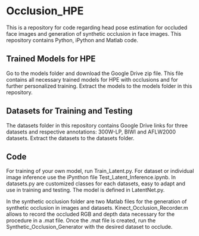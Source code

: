 # Occlusion_HPE

This is a repository for code regarding head pose estimation for occluded face images and generation of synthetic occlusion in face images.
This repository contains Python, iPython and Matlab code.

## Trained Models for HPE

Go to the models folder and download the Google Drive zip file. This file contains all necessary trained models for HPE with occlusions and for further personalized training. 
Extract the models to the models folder in this repository.

## Datasets for Training and Testing

The datasets folder in this repository contains Google Drive links for three datasets and respective annotations: 300W-LP, BIWI and AFLW2000 datasets. Extract the datasets to the datasets folder.

## Code

For training of your own model, run Train_Latent.py. For dataset or individual image inference use the iPynthon file Test_Latent_Inference.ipynb.
In datasets.py are customized classes for each datasets, easy to adapt and use in training and testing. The model is defined in LatentNet.py. 

In the synthetic occlusion folder are two Matlab files for the generation of synthetic occlusion in images and datasets.
Kinect_Occlusion_Recorder.m allows to record the occluded RGB and depth data necessary for the procedure in a .mat file. 
Once the .mat file is created, run the Synthetic_Occlusion_Generator with the desired dataset to occlude.
